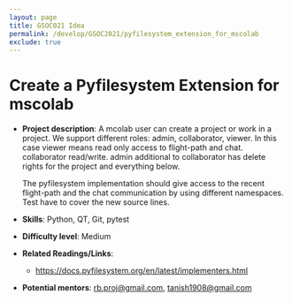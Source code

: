```yaml
---
layout: page
title: GSOC021 Idea
permalink: /develop/GSOC2021/pyfilesystem_extension_for_mscolab
exclude: true
---
```


# Create a Pyfilesystem Extension for mscolab

-   **Project description**:
    A mcolab user can create a project or work in a project. 
    We support different roles: admin, collaborator, viewer. 
    In this case viewer means read only access to flight-path and chat. collaborator read/write. admin additional to collaborator has delete rights for the project and everything below.
       
    The pyfilesystem implementation should give access to the recent flight-path and the chat communication by using different namespaces.
    Test have to cover the new source lines.

-   **Skills**: Python, QT, Git, pytest

-   **Difficulty level**: Medium

-   **Related Readings/Links**:
    -   https://docs.pyfilesystem.org/en/latest/implementers.html
 
-   **Potential mentors**:
    rb.proj@gmail.com, tanish1908@gmail.com
